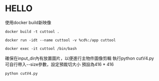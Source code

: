 # HELLO

使用docker build新映像

```
docker build -t cuttool .
```

```
docker run -idt --name cuttool -v %cd%:/app cuttool
```

```
docker exec -it cuttool /bin/bash
```


確保在input_dir內有放置圖片，以便進行主物件圖像剪輯
執行python cutV4.py 可自行帶入--size參數，設定預裁切大小
預設為416 * 416

```
python cutV4.py
```
